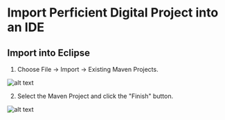 # Import Perficient Digital Project into an IDE

## Import into Eclipse

1. Choose File -> Import -> Existing Maven Projects.

  ![alt text](https://raw.githubusercontent.com/PRFTAdobe/AEMTraining/master/img/Screen%20Shot%202016-04-13%20at%204.53.45%20PM.png?token=ABVpFZZPn7Nw3Mkf433Tvgn9_bX-IPy-ks5XF_E_wA%3D%3D "screenshot")

2. Select the Maven Project and click the "Finish" button.

  ![alt text](https://raw.githubusercontent.com/PRFTAdobe/AEMTraining/master/img/Screen%20Shot%202016-04-13%20at%204.58.12%20PM.png?token=ABVpFZQQ6YzzjfmcmnSPGA6qDyvSxpK3ks5XF_F1wA%3D%3D "screenshot")
